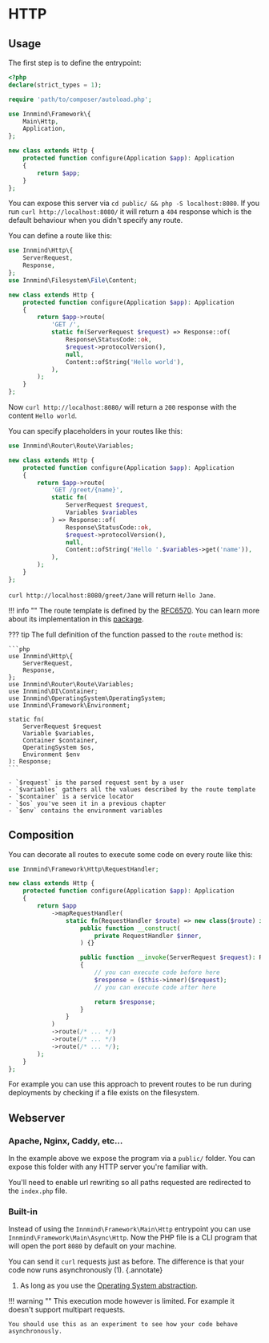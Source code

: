 # HTTP

## Usage

The first step is to define the entrypoint:

```php title="public/index.php"
<?php
declare(strict_types = 1);

require 'path/to/composer/autoload.php';

use Innmind\Framework\{
    Main\Http,
    Application,
};

new class extends Http {
    protected function configure(Application $app): Application
    {
        return $app;
    }
};
```

You can expose this server via `cd public/ && php -S localhost:8080`. If you run `curl http://localhost:8080/` it will return a `404` response which is the default behaviour when you didn't specify any route.

You can define a route like this:

```php title="public/index.php"
use Innmind\Http\{
    ServerRequest,
    Response,
};
use Innmind\Filesystem\File\Content;

new class extends Http {
    protected function configure(Application $app): Application
    {
        return $app->route(
            'GET /',
            static fn(ServerRequest $request) => Response::of(
                Response\StatusCode::ok,
                $request->protocolVersion(),
                null,
                Content::ofString('Hello world'),
            ),
        );
    }
};
```

Now `curl http://localhost:8080/` will return a `200` response with the content `Hello world`.

You can specify placeholders in your routes like this:

```php title="public/index.php" hl_lines="1 7 10 15"
use Innmind\Router\Route\Variables;

new class extends Http {
    protected function configure(Application $app): Application
    {
        return $app->route(
            'GET /greet/{name}',
            static fn(
                ServerRequest $request,
                Variables $variables
            ) => Response::of(
                Response\StatusCode::ok,
                $request->protocolVersion(),
                null,
                Content::ofString('Hello '.$variables->get('name')),
            ),
        );
    }
};
```

`curl http://localhost:8080/greet/Jane` will return `Hello Jane`.

!!! info ""
    The route template is defined by the [RFC6570](https://tools.ietf.org/html/rfc6570). You can learn more about its implementation in this [package](https://github.com/Innmind/UrlTemplate).

??? tip
    The full definition of the function passed to the `route` method is:

    ```php
    use Innmind\Http\{
        ServerRequest,
        Response,
    };
    use Innmind\Router\Route\Variables;
    use Innmind\DI\Container;
    use Innmind\OperatingSystem\OperatingSystem;
    use Innmind\Framework\Environment;

    static fn(
        ServerRequest $request
        Variable $variables,
        Container $container,
        OperatingSystem $os,
        Environment $env
    ): Response;
    ```

    - `$request` is the parsed request sent by a user
    - `$variables` gathers all the values described by the route template
    - `$container` is a service locator
    - `$os` you've seen it in a previous chapter
    - `$env` contains the environment variables

## Composition

You can decorate all routes to execute some code on every route like this:

```php title="public/index.php"
use Innmind\Framework\Http\RequestHandler;

new class extends Http {
    protected function configure(Application $app): Application
    {
        return $app
            ->mapRequestHandler(
                static fn(RequestHandler $route) => new class($route) implements RequestHandler {
                    public function __construct(
                        private RequestHandler $inner,
                    ) {}

                    public function __invoke(ServerRequest $request): Response
                    {
                        // you can execute code before here
                        $response = ($this->inner)($request);
                        // you can execute code after here

                        return $response;
                    }
                }
            )
            ->route(/* ... */)
            ->route(/* ... */)
            ->route(/* ... */);
        );
    }
};
```

For example you can use this approach to prevent routes to be run during deployments by checking if a file exists on the filesystem.

## Webserver

### Apache, Nginx, Caddy, etc...

In the example above we expose the program via a `public/` folder. You can expose this folder with any HTTP server you're familiar with.

You'll need to enable url rewriting so all paths requested are redirected to the `index.php` file.

### Built-in

Instead of using the `Innmind\Framework\Main\Http` entrypoint you can use `Innmind\Framework\Main\Async\Http`. Now the PHP file is a CLI program that will open the port `8080` by default on your machine.

You can send it `curl` requests just as before. The difference is that your code now runs asynchronously (1).
{.annotate}

1. As long as you use the [Operating System abstraction](../operating-system/index.md).

!!! warning ""
    This execution mode however is limited. For example it doesn't support multipart requests.

    You should use this as an experiment to see how your code behave asynchronously.
